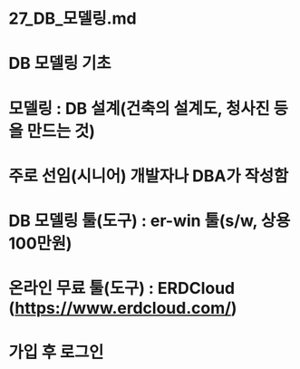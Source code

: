 # 27_DB_모델링.md
# DB 모델링 기초
# 모델링 : DB 설계(건축의 설계도, 청사진 등을 만드는 것)
# 주로 선임(시니어) 개발자나 DBA가 작성함
# DB 모델링 툴(도구) : er-win 툴(s/w, 상용 100만원)
# 온라인 무료 툴(도구) : ERDCloud (https://www.erdcloud.com/)
# 가입 후 로그인